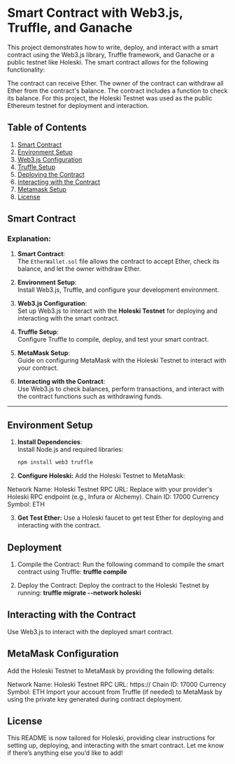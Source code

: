 # Smart Contract with Web3.js, Truffle, and Ganache

This project demonstrates how to write, deploy, and interact with a smart contract using the Web3.js library, Truffle framework, and Ganache or a public testnet like Holeski. The smart contract allows for the following functionality:

The contract can receive Ether.
The owner of the contract can withdraw all Ether from the contract's balance.
The contract includes a function to check its balance.
For this project, the Holeski Testnet was used as the public Ethereum testnet for deployment and interaction.

## Table of Contents

1. [Smart Contract](#smart-contract)
2. [Environment Setup](#environment-setup)
3. [Web3.js Configuration](#web3js-configuration)
4. [Truffle Setup](#truffle-setup)
5. [Deploying the Contract](#deploying-the-contract)
6. [Interacting with the Contract](#interacting-with-the-contract)
7. [Metamask Setup](#metamask-setup)
8. [License](#license)

## **Smart Contract**

### Explanation:

1. **Smart Contract**:  
   The `EtherWallet.sol` file allows the contract to accept Ether, check its balance, and let the owner withdraw Ether.

2. **Environment Setup**:  
   Install Web3.js, Truffle, and configure your development environment.

3. **Web3.js Configuration**:  
   Set up Web3.js to interact with the **Holeski Testnet** for deploying and interacting with the smart contract.

4. **Truffle Setup**:  
   Configure Truffle to compile, deploy, and test your smart contract.

5. **MetaMask Setup**:  
   Guide on configuring MetaMask with the Holeski Testnet to interact with your contract.

6. **Interacting with the Contract**:  
   Use Web3.js to check balances, perform transactions, and interact with the contract functions such as withdrawing funds.

---

## **Environment Setup**

1. **Install Dependencies**:  
   Install Node.js and required libraries:

   ```bash
   npm install web3 truffle

   ```

2. **Configure Holeski:**
   Add the Holeski Testnet to MetaMask:

Network Name: Holeski Testnet
RPC URL: Replace with your provider's Holeski RPC endpoint (e.g., Infura or Alchemy).
Chain ID: 17000
Currency Symbol: ETH

3. **Get Test Ether:**
   Use a Holeski faucet to get test Ether for deploying and interacting with the contract.

## **Deployment**

1. Compile the Contract:
   Run the following command to compile the smart contract using Truffle:
   **truffle compile**

2. Deploy the Contract:
   Deploy the contract to the Holeski Testnet by running:
   **truffle migrate --network holeski**

## **Interacting with the Contract**
Use Web3.js to interact with the deployed smart contract.

## **MetaMask Configuration**
Add the Holeski Testnet to MetaMask by providing the following details:

Network Name: Holeski Testnet
RPC URL: https://<your-holeski-rpc-url>
Chain ID: 17000
Currency Symbol: ETH
Import your account from Truffle (if needed) to MetaMask by using the private key generated during contract deployment.


## License

This README is now tailored for Holeski, providing clear instructions for setting up, deploying, and interacting with the smart contract. Let me know if there’s anything else you’d like to add!
